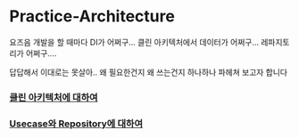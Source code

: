 # Practice-Architecture

요즈음 개발을 할 때마다 DI가 어쩌구... 클린 아키텍처에서 데이터가 어쩌구...
레파지토리가 어쩌구....

답답해서 이대로는 못살아.. 왜 필요한건지 왜 쓰는건지 하나하나 파헤쳐 보고자 합니다

### [클린 아키텍처에 대하여](https://github.com/Brandnew-one/Practice-Architecture/blob/main/clean-architecture/doc/%ED%81%B4%EB%A6%B0%20%EC%95%84%ED%82%A4%ED%85%8D%EC%B2%98%2009784558b5ca47688703713aa7c91869.md)
### [Usecase와 Repository에 대하여](https://github.com/Brandnew-one/Practice-Architecture/blob/main/clean-architecture/doc/Usecase%2C%20Repository%20%EC%97%90%20%EB%8C%80%ED%95%98%EC%97%AC%20b57aa6ccb14a4d2f880e6567e70318d5.md)

